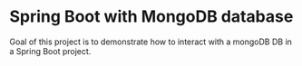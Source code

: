 # Spring Boot with MongoDB database

Goal of this project is to demonstrate how to interact with a mongoDB DB in a Spring Boot project.
